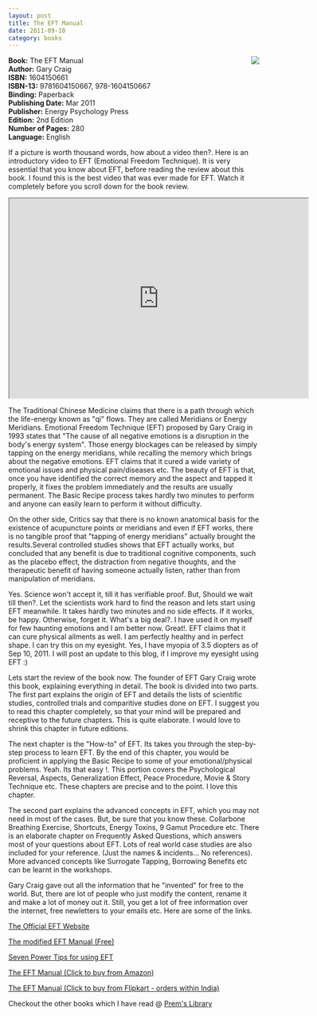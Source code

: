 ```yaml
---
layout: post
title: The EFT Manual
date: 2011-09-10
category: books
---
```


<img style="clear: right; float: right; margin-bottom: 1em; margin-left: 1em;" 
src="{{site.img-url}}/the-EFT-manual-cary-craig.jpg"/>   

**Book:** The EFT Manual  
**Author:** Gary Craig  
**ISBN:** 1604150661  
**ISBN-13:** 9781604150667, 978-1604150667  
**Binding:** Paperback  
**Publishing Date:** Mar 2011  
**Publisher:** Energy Psychology Press  
**Edition:** 2nd Edition  
**Number of Pages:** 280  
**Language:** English  
  
If a picture is worth thousand words, how about a video then?. Here is an introductory video to EFT (Emotional Freedom Technique). It is very essential that you know about EFT, before reading the review about this book. I found this is the best video that was ever made for EFT. Watch it completely before you scroll down for the book review.  

<div style="text-align: center;">
<iframe width="600" height="400"
src="http://www.youtube.com/v/ANbl_P_303U">
</iframe>
</div>
  
The Traditional Chinese Medicine claims that there is a path through which the life-energy known as "qi" flows. They are called Meridians or Energy Meridians. Emotional Freedom Technique (EFT) proposed by Gary Craig in 1993 states that "The cause of all negative emotions is a disruption in the body's energy system". Those energy blockages can be released by simply tapping on the energy meridians, while recalling the memory which brings about the negative emotions. EFT claims that it cured a wide variety of emotional issues and physical pain/diseases etc. The beauty of EFT is that, once you have identified the correct memory and the aspect and tapped it properly, it fixes the problem immediately and the results are usually permanent. The Basic Recipe process takes hardly two minutes to perform and anyone can easily learn to perform it without difficulty.  
  
On the other side, Critics say that there is no known anatomical basis for the existence of acupuncture points or meridians and even if EFT works, there is no tangible proof that "tapping of energy meridians" actually brought the results.Several controlled studies shows that EFT actually works, but concluded that any benefit is due to traditional cognitive components, such as the placebo effect, the distraction from negative thoughts, and the therapeutic benefit of having someone actually listen, rather than from manipulation of meridians.  
  
Yes. Science won't accept it, till it has verifiable proof. But, Should we wait till then?. Let the scientists work hard to find the reason and lets start using EFT meanwhile. It takes hardly two minutes and no side effects. If it works, be happy. Otherwise, forget it. What's a big deal?. I have used it on myself for few haunting emotions and I am better now. Great!. EFT claims that it can cure physical ailments as well. I am perfectly healthy and in perfect shape. I can try this on my eyesight. Yes, I have myopia of 3.5 diopters as of Sep 10, 2011. I will post an update to this blog, if I improve my eyesight using EFT :)  
  
Lets start the review of the book now. The founder of EFT Gary Craig wrote this book, explaining everything in detail. The book is divided into two parts. The first part explains the origin of EFT and details the lists of scientific studies, controlled trials and comparitive studies done on EFT. I suggest you to read this chapter completely, so that your mind will be prepared and receptive to the future chapters. This is quite elaborate. I would love to shrink this chapter in future editions.  
  
The next chapter is the "How-to" of EFT. Its takes you through the step-by-step process to learn EFT. By the end of this chapter, you would be proficient in applying the Basic Recipe to some of your emotional/physical problems. Yeah. Its that easy !. This portion covers the Psychological Reversal, Aspects, Generalization Effect, Peace Procedure, Movie & Story Technique etc. These chapters are precise and to the point. I love this chapter.  
  
The second part explains the advanced concepts in EFT, which you may not need in most of the cases. But, be sure that you know these. Collarbone Breathing Exercise, Shortcuts, Energy Toxins, 9 Gamut Procedure etc. There is an elaborate chapter on Frequently Asked Questions, which answers most of your questions about EFT. Lots of real world case studies are also included for your reference. (Just the names & incidents... No references). More advanced concepts like Surrogate Tapping, Borrowing Benefits etc can be learnt in the workshops.  
  
Gary Craig gave out all the information that he "invented" for free to the world. But, there are lot of people who just modify the content, rename it and make a lot of money out it. Still, you get a lot of free information over the internet, free newletters to your emails etc. Here are some of the links.  
  
[The Official EFT Website](http://www.eftuniverse.com/)  
  
[The modified EFT Manual (Free)]({{site.download-url}}/eftmanual.pdf)  
  
[Seven Power Tips for using EFT](http://www.eftuniverse.com/SevenPowerTips.pdf)  
  
[The EFT Manual (Click to buy from Amazon)](http://www.amazon.com/gp/product/1604150661/ref=as_li_qf_sp_asin_il_tl?ie=UTF8&tag=booiverea-20&linkCode=as2&camp=1789&creative=9325&creativeASIN=1604150661)  
  
[The EFT Manual (Click to buy from Flipkart - orders within India)](http://www.flipkart.com/books/1604150661?affid=INPremkblo)  

Checkout the other books which I have read @ [Prem's Library]({{site.url}}/books/)  

